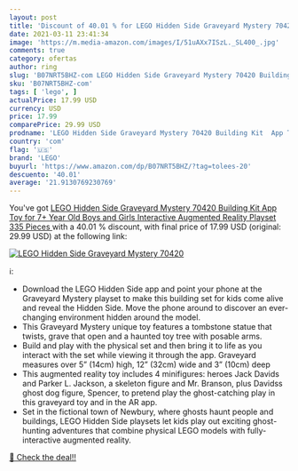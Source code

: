 ```yaml
---
layout: post
title: 'Discount of 40.01 % for LEGO Hidden Side Graveyard Mystery 70420'
date: 2021-03-11 23:41:34
image: 'https://m.media-amazon.com/images/I/51uAXx7ISzL._SL400_.jpg'
comments: true
category: ofertas
author: ring
slug: 'B07NRT5BHZ-com LEGO Hidden Side Graveyard Mystery 70420 Building Kit App...'
sku: 'B07NRT5BHZ-com'
tags: [ 'lego', ]
actualPrice: 17.99 USD
currency: USD
price: 17.99
comparePrice: 29.99 USD
prodname: 'LEGO Hidden Side Graveyard Mystery 70420 Building Kit  App Toy for 7+ Year Old Boys and Girls  Interactive Augmented Reality Playset  335 Pieces '
country: 'com'
flag: '🇺🇸'
brand: 'LEGO'
buyurl: 'https://www.amazon.com/dp/B07NRT5BHZ/?tag=tolees-20'
descuento: '40.01'
average: '21.9130769230769'
---
```


You've got [LEGO Hidden Side Graveyard Mystery 70420 Building Kit  App Toy for 7+ Year Old Boys and Girls  Interactive Augmented Reality Playset  335 Pieces ](https://www.amazon.com/dp/B07NRT5BHZ/?tag=tolees-20) with a  40.01 % discount, with final price of 17.99 USD (original: 29.99 USD) at the following link:

[![LEGO Hidden Side Graveyard Mystery 70420](https://m.media-amazon.com/images/I/51uAXx7ISzL._SL400_.jpg)](https://www.amazon.com/dp/B07NRT5BHZ/?tag=tolees-20)

ℹ️:

- Download the LEGO Hidden Side app and point your phone at the Graveyard Mystery playset to make this building set for kids come alive and reveal the Hidden Side. Move the phone around to discover an ever-changing environment hidden around the model.
- This Graveyard Mystery unique toy features a tombstone statue that twists, grave that open and a haunted toy tree with posable arms.
- Build and play with the physical set and then bring it to life as you interact with the set while viewing it through the app. Graveyard measures over 5” (14cm) high, 12” (32cm) wide and 3” (10cm) deep
- This augmented reality toy includes 4 minifigures: heroes Jack Davids and Parker L. Jackson, a skeleton figure and Mr. Branson, plus Davidss ghost dog figure, Spencer, to pretend play the ghost-catching play in this graveyard toy and in the AR app.
- Set in the fictional town of Newbury, where ghosts haunt people and buildings, LEGO Hidden Side playsets let kids play out exciting ghost-hunting adventures that combine physical LEGO models with fully-interactive augmented reality.

[🛒 Check the deal!!](https://www.amazon.com/dp/B07NRT5BHZ/?tag=tolees-20)
